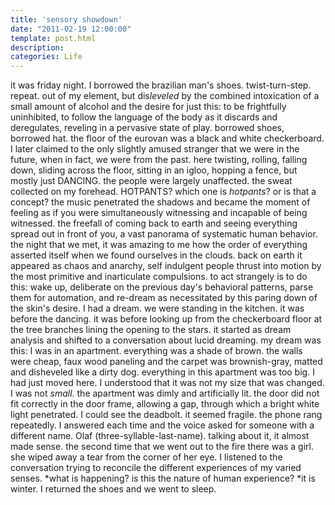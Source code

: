```yaml
---
title: 'sensory showdown'
date: "2011-02-19 12:00:00"
template: post.html
description: 
categories: Life
---
```


it was friday night. I borrowed the brazilian man's shoes. twist-turn-step. repeat. out of my element, but dis*leveled* by the combined intoxication of a small amount of alcohol and the desire for just this: to be frightfully uninhibited, to follow the language of the body as it discards and deregulates, reveling in a pervasive state of play. borrowed shoes, borrowed hat. the floor of the eurovan was a black and white checkerboard. I later claimed to the only slightly amused stranger that we were in the future, when in fact, we were from the past. here twisting, rolling, falling down, sliding across the floor, sitting in an igloo, hopping a fence, but mostly just DANCING. the people were largely unaffected. the sweat collected on my forehead. HOTPANTS? which one is *hotpants*? or is that a concept? the music penetrated the shadows and became the moment of feeling as if you were simultaneously witnessing and incapable of being witnessed. the freefall of coming back to earth and seeing everything spread out in front of you, a vast panorama of systematic human behavior. the night that we met, it was amazing to me how the order of everything asserted itself when we found ourselves in the clouds. back on earth it appeared as chaos and anarchy, self indulgent people thrust into motion by the most primitive and inarticulate compulsions. to act strangely is to do this: wake up, deliberate on the previous day's behavioral patterns, parse them for automation, and re-dream as necessitated by this paring down of the skin's desire. I had a dream. we were standing in the kitchen. it was before the dancing. it was before looking up from the checkerboard floor at the tree branches lining the opening to the stars. it started as dream analysis and shifted to a conversation about lucid dreaming. my dream was this: I was in an apartment. everything was a shade of brown. the walls were cheap, faux wood paneling and the carpet was brownish-gray, matted and disheveled like a dirty dog. everything in this apartment was too big. I had just moved here. I understood that it was not my size that was changed. I was not *small*. the apartment was dimly and artificially lit. the door did not fit correctly in the door frame, allowing a gap, through which a bright white light penetrated. I could see the deadbolt. it seemed fragile. the phone rang repeatedly. I answered each time and the voice asked for someone with a different name. Olaf (three-syllable-last-name). talking about it, it almost made sense. the second time that we went out to the fire there was a girl. she wiped away a tear from the corner of her eye. I listened to the conversation trying to reconcile the different experiences of my varied senses. *what is happening? is this the nature of human experience? *it is winter. I returned the shoes and we went to sleep.